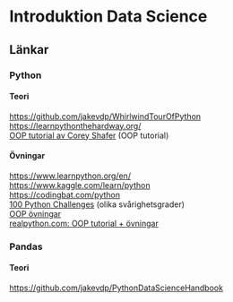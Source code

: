 # Introduktion Data Science

## Länkar
### **Python**
#### **Teori**
https://github.com/jakevdp/WhirlwindTourOfPython  
https://learnpythonthehardway.org/  
[OOP tutorial av Corey Shafer](https://www.youtube.com/playlist?list=PL-osiE80TeTsqhIuOqKhwlXsIBIdSeYtc) (OOP tutorial)
#### **Övningar**
https://www.learnpython.org/en/  
https://www.kaggle.com/learn/python  
https://codingbat.com/python  
[100 Python Challenges](https://github.com/zhiwehu/Python-programming-exercises/blob/master/100%2B%20Python%20challenging%20programming%20exercises.txt) (olika svårighetsgrader)  
[OOP övningar](https://erlerobotics.gitbooks.io/erle-robotics-learning-python-gitbook-free/classes/exercisesclasses.html)  
[realpython.com: OOP tutorial + övningar](https://realpython.com/python3-object-oriented-programming/)

### **Pandas**
#### **Teori**
https://github.com/jakevdp/PythonDataScienceHandbook  
